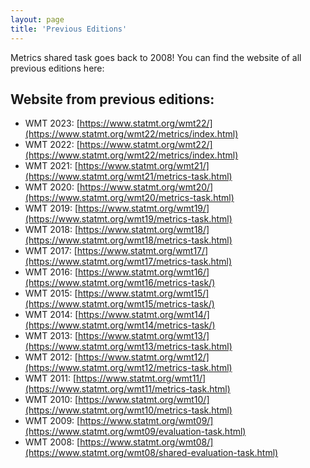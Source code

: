 ```yaml
---
layout: page
title: 'Previous Editions'
---
```


Metrics shared task goes back to 2008! You can find the website of all previous editions here:

## Website from previous editions:

- WMT 2023: [https://www.statmt.org/wmt22/](https://www.statmt.org/wmt22/metrics/index.html)
- WMT 2022: [https://www.statmt.org/wmt22/](https://www.statmt.org/wmt22/metrics/index.html)
- WMT 2021: [https://www.statmt.org/wmt21/](https://www.statmt.org/wmt21/metrics-task.html)
- WMT 2020: [https://www.statmt.org/wmt20/](https://www.statmt.org/wmt20/metrics-task.html)
- WMT 2019: [https://www.statmt.org/wmt19/](https://www.statmt.org/wmt19/metrics-task.html)
- WMT 2018: [https://www.statmt.org/wmt18/](https://www.statmt.org/wmt18/metrics-task.html)
- WMT 2017: [https://www.statmt.org/wmt17/](https://www.statmt.org/wmt17/metrics-task.html)
- WMT 2016: [https://www.statmt.org/wmt16/](https://www.statmt.org/wmt16/metrics-task/)
- WMT 2015: [https://www.statmt.org/wmt15/](https://www.statmt.org/wmt15/metrics-task/)
- WMT 2014: [https://www.statmt.org/wmt14/](https://www.statmt.org/wmt14/metrics-task/)
- WMT 2013: [https://www.statmt.org/wmt13/](https://www.statmt.org/wmt13/metrics-task.html)
- WMT 2012: [https://www.statmt.org/wmt12/](https://www.statmt.org/wmt12/metrics-task.html)
- WMT 2011: [https://www.statmt.org/wmt11/](https://www.statmt.org/wmt11/metrics-task.html)
- WMT 2010: [https://www.statmt.org/wmt10/](https://www.statmt.org/wmt10/metrics-task.html)
- WMT 2009: [https://www.statmt.org/wmt09/](https://www.statmt.org/wmt09/evaluation-task.html)
- WMT 2008: [https://www.statmt.org/wmt08/](https://www.statmt.org/wmt08/shared-evaluation-task.html)
